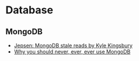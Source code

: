 # Database

## MongoDB

* [Jepsen: MongoDB stale reads by Kyle Kingsbury](https://aphyr.com/posts/322-jepsen-mongodb-stale-reads)
* [Why you should never, ever, ever use MongoDB](http://cryto.net/~joepie91/blog/2015/07/19/why-you-should-never-ever-ever-use-mongodb/)

